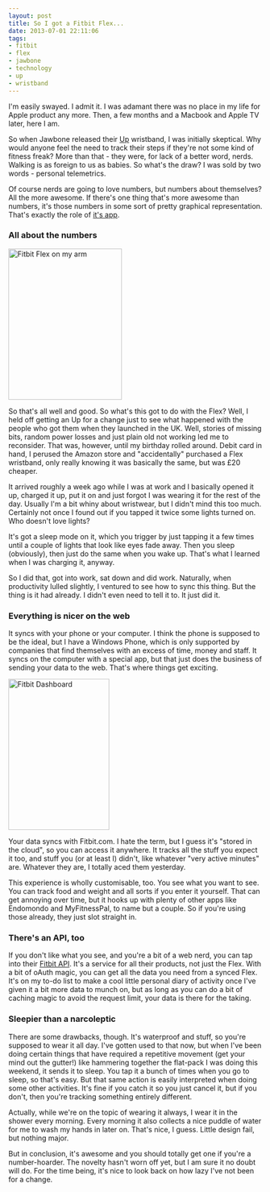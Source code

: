 ```yaml
---
layout: post
title: So I got a Fitbit Flex...
date: 2013-07-01 22:11:06
tags:
- fitbit
- flex
- jawbone
- technology
- up
- wristband
---
```

<p>I'm easily swayed. I admit it. I was adamant there was no place in my life for Apple product any more. Then, a few months and a Macbook and Apple TV later, here I am.</p>
<p>So when Jawbone released their <a href="https://jawbone.com/up" target="_blank">Up</a> wristband, I was initially skeptical. Why would anyone feel the need to track their steps if they're not some kind of fitness freak? More than that - they were, for lack of a better word, nerds. Walking is as foreign to us as babies. So what's the draw? I was sold by two words - personal telemetrics.</p>
<p>Of course nerds are going to love numbers, but numbers about themselves? All the more awesome. If there's one thing that's more awesome than numbers, it's those numbers in some sort of pretty graphical representation. That's exactly the role of <a href="https://www.google.co.uk/search?q=Jawbone+Up+App+screenshot&amp;bav=on.2,or.r_cp.r_qf.&amp;bvm=bv.48572450,d.d2k&amp;biw=1440&amp;bih=723&amp;um=1&amp;ie=UTF-8&amp;hl=en&amp;tbm=isch&amp;source=og&amp;sa=N&amp;tab=wi&amp;ei=0-fRUZe3JISQ0AXr3oHgCA" target="_blank">it's app</a>.</p>
<h3>All about the numbers</h3>
<p><img class="size-medium wp-image-328 alignleft" alt="Fitbit Flex on my arm" src="{{ site.baseurl }}/assets/Fitbit-225x300.jpg" width="225" height="300" /></p>
<p>So that's all well and good. So what's this got to do with the Flex? Well, I held off getting an Up for a change just to see what happened with the people who got them when they launched in the UK. Well, stories of missing bits, random power losses and just plain old not working led me to reconsider. That was, however, until my birthday rolled around. Debit card in hand, I perused the Amazon store and "accidentally" purchased a Flex wristband, only really knowing it was basically the same, but was £20 cheaper.</p>
<p>It arrived roughly a week ago while I was at work and I basically opened it up, charged it up, put it on and just forgot I was wearing it for the rest of the day. Usually I'm a bit whiny about wristwear, but I didn't mind this too much. Certainly not once I found out if you tapped it twice some lights turned on. Who doesn't love lights?</p>
<p>It's got a sleep mode on it, which you trigger by just tapping it a few times until a couple of lights that look like eyes fade away. Then you sleep (obviously), then just do the same when you wake up. That's what I learned when I was charging it, anyway.</p>
<p>So I did that, got into work, sat down and did work. Naturally, when productivity lulled slightly, I ventured to see how to sync this thing. But the thing is it had already. I didn't even need to tell it to. It just did it.</p>
<h3>Everything is nicer on the web</h3>
<p>It syncs with your phone or your computer. I think the phone is supposed to be the ideal, but I have a Windows Phone, which is only supported by companies that find themselves with an excess of time, money and staff. It syncs on the computer with a special app, but that just does the business of sending your data to the web. That's where things get exciting.</p>
<p><img class="alignright size-medium wp-image-329" alt="Fitbit Dashboard" src="{{ site.baseurl }}/assets/Screen-Shot-2013-07-01-at-21.52.22-200x300.png" width="200" height="300" /></p>
<p>Your data syncs with Fitbit.com. I hate the term, but I guess it's "stored in the cloud", so you can access it anywhere. It tracks all the stuff you expect it too, and stuff you (or at least I) didn't, like whatever "very active minutes" are. Whatever they are, I totally aced them yesterday.</p>
<p>This experience is wholly customisable, too. You see what you want to see. You can track food and weight and all sorts if you enter it yourself. That can get annoying over time, but it hooks up with plenty of other apps like Endomondo and MyFitnessPal, to name but a couple. So if you're using those already, they just slot straight in.</p>
<h3>There's an API, too</h3>
<p>If you don't like what you see, and you're a bit of a web nerd, you can tap into their <a href="http://dev.fitbit.com/" target="_blank">Fitbit API</a>. It's a service for all their products, not just the Flex. With a bit of oAuth magic, you can get all the data you need from a synced Flex. It's on my to-do list to make a cool little personal diary of activity once I've given it a bit more data to munch on, but as long as you can do a bit of caching magic to avoid the request limit, your data is there for the taking.</p>
<h3>Sleepier than a narcoleptic</h3>
<p>There are some drawbacks, though. It's waterproof and stuff, so you're supposed to wear it all day. I've gotten used to that now, but when I've been doing certain things that have required a repetitive movement (get your mind out the gutter!) like hammering together the flat-pack I was doing this weekend, it sends it to sleep. You tap it a bunch of times when you go to sleep, so that's easy. But that same action is easily interpreted when doing some other activities. It's fine if you catch it so you just cancel it, but if you don't, then you're tracking something entirely different.</p>
<p>Actually, while we're on the topic of wearing it always, I wear it in the shower every morning. Every morning it also collects a nice puddle of water for me to wash my hands in later on. That's nice, I guess. Little design fail, but nothing major.</p>
<p>But in conclusion, it's awesome and you should totally get one if you're a number-hoarder. The novelty hasn't worn off yet, but I am sure it no doubt will do. For the time being, it's nice to look back on how lazy I've not been for a change.</p>
